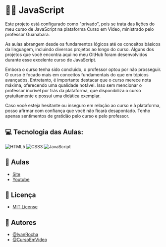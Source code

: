 # 🤟🏽 JavaScript

Este projeto está configurado como "privado", pois se trata das lições do meu curso de JavaScript na plataforma Curso em Vídeo, ministrado pelo professor Guanabara.

As aulas abrangem desde os fundamentos lógicos até os conceitos básicos da linguagem, incluindo diversos projetos ao longo do curso. Alguns dos projetos que você encontra aqui no meu GitHub foram desenvolvidos durante esse excelente curso de JavaScript.

Embora o curso tenha sido concluído, o professor optou por não prosseguir. O curso é focado mais em conceitos fundamentais do que em tópicos avançados. Entretanto, é importante destacar que o curso merece nota máxima, oferecendo uma qualidade notável. Isso sem mencionar o professor incrível por trás da plataforma, que disponibiliza o curso gratuitamente e possui uma didática exemplar.

Caso você esteja hesitante ou inseguro em relação ao curso e à plataforma, posso afirmar com confiança que você não ficará desapontado. Tenho apenas sentimentos de gratidão pelo curso e pelo professor.

## 💻 Tecnologia das Aulas:

![HTML5](https://img.shields.io/badge/html5-%23E34F26.svg?style=flat&logo=html5&logoColor=white)
![CSS3](https://img.shields.io/badge/css3-%231572B6.svg?style=flat&logo=css3&logoColor=white)
![JavaScript](https://img.shields.io/badge/javascript-%23323330.svg?style=flat&logo=javascript&logoColor=%23F7DF1E)

## 🚀 Aulas

- [Site](https://www.cursoemvideo.com/)
- [Youtube](https://www.youtube.com/channel/UCrWvhVmt0Qac3HgsjQK62FQ)

## 🔗 Licença

- [MIT License](https://choosealicense.com/licenses/mit/)

## 🚩 Autores

- [@IvanRocha](https://www.github.com/ivanrocha10)
- [@CursoEmVideo](https://github.com/gustavoguanabara)